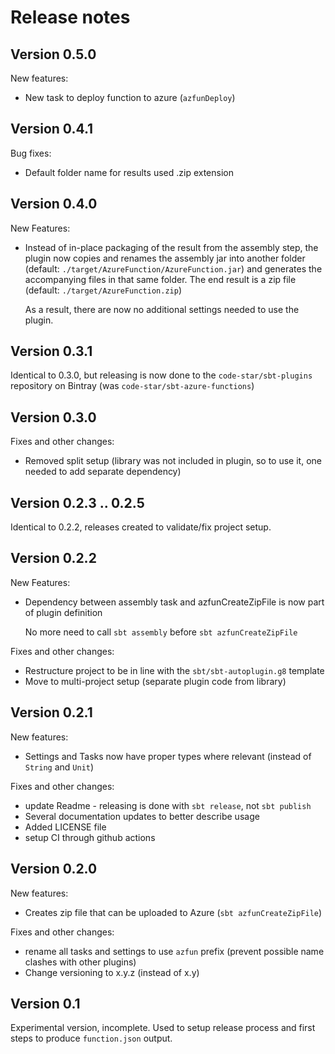 # Release notes

## Version 0.5.0
New features:
* New task to deploy function to azure (`azfunDeploy`)

## Version 0.4.1
Bug fixes:
* Default folder name for results used .zip extension

## Version 0.4.0
New Features:
* Instead of in-place packaging of the result from the assembly step, the plugin now copies and renames the assembly jar
  into another folder (default: `./target/AzureFunction/AzureFunction.jar`) and generates the accompanying files
  in that same folder.
  The end result is a zip file (default: `./target/AzureFunction.zip`)

  As a result, there are now no additional settings needed to use the plugin.

## Version 0.3.1
Identical to 0.3.0, but releasing is now done to the `code-star/sbt-plugins` repository on Bintray
(was `code-star/sbt-azure-functions`)

## Version 0.3.0
Fixes and other changes:
* Removed split setup (library was not included in plugin, so to use it, one needed to add separate dependency)

## Version 0.2.3 .. 0.2.5
Identical to 0.2.2, releases created to validate/fix project setup.

## Version 0.2.2
New Features:
* Dependency between assembly task and azfunCreateZipFile is now part of plugin definition
  
    No more need to call `sbt assembly` before `sbt azfunCreateZipFile`

Fixes and other changes:
* Restructure project to be in line with the `sbt/sbt-autoplugin.g8` template
* Move to multi-project setup (separate plugin code from library)


## Version 0.2.1
New features:
* Settings and Tasks now have proper types where relevant (instead of `String` and `Unit`)

Fixes and other changes:
* update Readme - releasing is done with `sbt release`, not `sbt publish`
* Several documentation updates to better describe usage
* Added LICENSE file
* setup CI through github actions

## Version 0.2.0
New features:
* Creates zip file that can be uploaded to Azure (`sbt azfunCreateZipFile`)

Fixes and other changes:
* rename all tasks and settings to use `azfun` prefix (prevent possible name clashes with other plugins)
* Change versioning to x.y.z (instead of x.y)

## Version 0.1
Experimental version, incomplete. Used to setup release process and first steps to produce `function.json` output.
